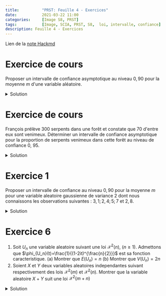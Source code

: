 ```yaml
---
title:          "PRST: Feuille 4 - Exercices"
date:           2021-03-22 11:00
categories:     [Image S8, PRST]
tags:           [Image, SCIA, PRST, S8,  loi, intervalle, confiance]
description: Feuille 4 - Exercices
---
```

Lien de la [note Hackmd](https://hackmd.io/@lemasymasa/BJekRCBEu)

# Exercice de cours
Proposer un intervalle de confiance asymptotique au niveau $0,90$ pour la moyenne $m$ d'une variable aléatoire.

<details markdown="1">
<summary>Solution</summary>

Astuce: mettre $0,05$ de chaque cote de la courbe, on cherche donc $95\%$ sur notre table de loi normale centree reduite

On a donc $1,96$ dans la table.

Cf. cours.

</details>

# Exercice de cours
François prélève 300 serpents dans une forêt et constate que 70 d'entre eux sont venimeux.
Déterminer un intervalle de confiance asymptotique pour la proportion de serpents venimeux dans cette forêt au niveau de confiance 0, 95.

<details markdown="1">
<summary>Solution</summary>

$\hat p = \frac{70}{300}\simeq0,23, n = 300$

Conditions d'applications du resultat:
1. $n\ge 30$
2. $n\hat p \ge5$
3. $n(1-p)\ge5$

$$
\hat p -1,96\frac{\sqrt{\hat p(1-\hat p)}}{\sqrt n}\simeq 0,18\\
\hat p +1,96\frac{\sqrt{\hat p(1-\hat p)}}{\sqrt n}\simeq 0,28
$$

On a donc $[0,18;0,28]$

</details>

# Exercice 1
Proposer un intervalle de confiance au niveau $0,90$ pour la moyenne $m$ pour une variable aleatoire gaussienne de variance $2$ dont nous connaissons les observations suivantes : $3,1 ; 2,4 ; 5 ; 7$ et $2,8$.

<details markdown="1">
<summary>Solution</summary>
![](https://i.imgur.com/qT6XGCQ.png)

$$
\sigma = 2\\
V(X) = \sqrt 2\\
\bar X_n \simeq 4,06\\
$$

<div class="alert alert-success" role="alert" markdown="1">
On obtient $[3,023;5,09]$
</div>

</details>

# Exercice 6

1. Soit $U_n$ une variable aleatoire suivant une loi $\mathcal X^2(n)$, $(n\ge1)$. Admettons que $\phi_{U_n}(t)=\frac{1}{(1-2it)^{\frac{n}{2}}}$ est sa fonction caracteristique.
    (a) Montrer que $E(U_n)=n$
    (b) Montrer que $V(U_n)=2n$
2. Soient $X$ et $Y$ deux variables aleatoires independantes suivant respectivement des lois $\mathcal X^2(m)$ et $\mathcal X^2(n)$. Montrer que la variable aleatoire $X+Y$ suit une loi $\mathcal X^2(m+n)$

<details markdown="1">
<summary>Solution</summary>

$$
E(X) = \frac{\phi'(0)}{i} \text{(cf chapitre 1 complement)}\\
\phi_{U_n}'(t)= \frac{ni}{(1-2it)^{\frac{n}{2}+1}}\\
E(X) = \frac{\phi_{U_n}'}{i}=n\\
$$

<div class="alert alert-danger" role="alert" markdown="1">
$$
(\frac{1}{u^n})'=-\frac{ku'}{u^{k+1}}
$$
</div>

$$
\phi_{U_n}''(t)=\frac{-(n+2)n}{(1+2it)^{\frac{n}{2}+2}}\\
E(X^2)=-\phi^{(2)}(0) = n(n+2)\\
V(X) = E(X^2)-E(X)^2=n(n+2-n)=2n
$$

$X\sim\mathcal X^2(m)$, $Y\sim\mathcal X^2(n)$

$$
\begin{aligned}
\phi_{X+Y}&=\phi_X(t)\phi_Y(t)\\
&= \frac{1}{(1-2it)^{\frac{m}{2}}}\times\frac{1}{(1-2it)^{\frac{n}{2}}}\\
&=\frac{1}{(1-2it)^{\frac{m+n}{2}}} \text{ , cqfd.}
\end{aligned}
$$

</details>
